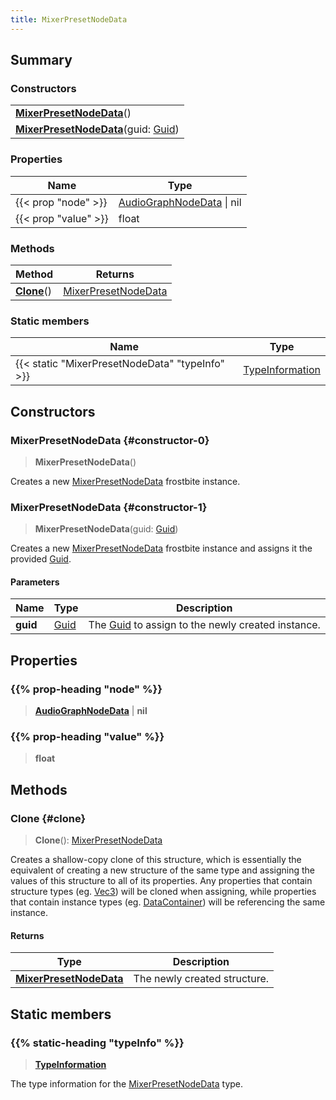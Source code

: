 ```yaml
---
title: MixerPresetNodeData
---
```


## Summary

### Constructors

|  |
| --- |
| **[MixerPresetNodeData](#constructor-0)**() |
| **[MixerPresetNodeData](#constructor-1)**(guid: [Guid](/vext/ref/shared/type/guid)) |

### Properties

| Name | Type |
| ---- | ---- |
| {{< prop "node" >}} | [AudioGraphNodeData](/vext/ref/fb/audiographnodedata) \| nil |
| {{< prop "value" >}} | float |

### Methods

| Method | Returns |
| ------ | ------- |
| **[Clone](#clone)**() | [MixerPresetNodeData](/vext/ref/fb/mixerpresetnodedata) |

### Static members

| Name | Type |
| ---- | ---- |
| {{< static "MixerPresetNodeData" "typeInfo" >}} | [TypeInformation](/vext/ref/shared/type/typeinformation) |

## Constructors

### MixerPresetNodeData {#constructor-0}

> **MixerPresetNodeData**()

Creates a new [MixerPresetNodeData](/vext/ref/fb/mixerpresetnodedata) frostbite instance.

### MixerPresetNodeData {#constructor-1}

> **MixerPresetNodeData**(guid: [Guid](/vext/ref/shared/type/guid))

Creates a new [MixerPresetNodeData](/vext/ref/fb/mixerpresetnodedata) frostbite instance and assigns it the provided [Guid](/vext/ref/shared/type/guid).

#### Parameters

| Name | Type | Description |
| ---- | ---- | ----------- |
| **guid** | [Guid](/vext/ref/shared/type/guid) | The [Guid](/vext/ref/shared/type/guid) to assign to the newly created instance. |

## Properties

### {{% prop-heading "node" %}}

> **[AudioGraphNodeData](/vext/ref/fb/audiographnodedata)** \| **nil**

### {{% prop-heading "value" %}}

> **float**

## Methods

### Clone {#clone}

> **Clone**(): [MixerPresetNodeData](/vext/ref/fb/mixerpresetnodedata)

Creates a shallow-copy clone of this structure, which is essentially the equivalent of creating a new structure of the same type and assigning the values of this structure to all of its properties. Any properties that contain structure types (eg. [Vec3](/vext/ref/shared/type/vec3)) will be cloned when assigning, while properties that contain instance types (eg. [DataContainer](/vext/ref/shared/type/datacontainer)) will be referencing the same instance.

#### Returns

| Type | Description |
| ---- | ----------- |
| **[MixerPresetNodeData](/vext/ref/fb/mixerpresetnodedata)** | The newly created structure. |

## Static members

### {{% static-heading "typeInfo" %}}

> **[TypeInformation](/vext/ref/shared/type/typeinformation)**

The type information for the [MixerPresetNodeData](/vext/ref/fb/mixerpresetnodedata) type.

